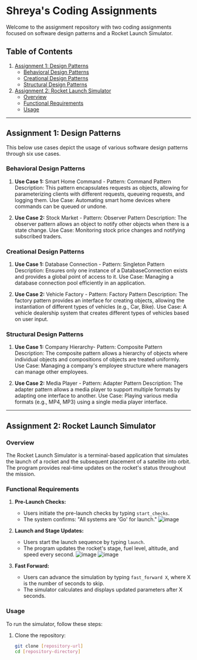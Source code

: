 # Shreya's Coding Assignments

Welcome to the assignment repository with two coding assignments focused on software design patterns and a Rocket Launch Simulator.

## Table of Contents
1. [Assignment 1: Design Patterns](#assignment-1-design-patterns)
    - [Behavioral Design Patterns](#behavioral-design-patterns)
    - [Creational Design Patterns](#creational-design-patterns)
    - [Structural Design Patterns](#structural-design-patterns)
2. [Assignment 2: Rocket Launch Simulator](#assignment-2-rocket-launch-simulator)
    - [Overview](#overview)
    - [Functional Requirements](#functional-requirements)
    - [Usage](#usage)


---

## Assignment 1: Design Patterns

This below use cases depict the usage of various software design patterns through six use cases.

### Behavioral Design Patterns
1. **Use Case 1:** Smart Home Command - Pattern: Command Pattern
Description: This pattern encapsulates requests as objects, allowing for parameterizing clients with different requests, queueing requests, and logging them.
Use Case: Automating smart home devices where commands can be queued or undone.


2. **Use Case 2:** Stock Market - Pattern: Observer Pattern
Description: The observer pattern allows an object to notify other objects when there is a state change.
Use Case: Monitoring stock price changes and notifying subscribed traders.

### Creational Design Patterns
1. **Use Case 1:** Database Connection - Pattern: Singleton Pattern
Description: Ensures only one instance of a DatabaseConnection exists and provides a global point of access to it.
Use Case: Managing a database connection pool efficiently in an application.


2. **Use Case 2:** Vehicle Factory - Pattern: Factory Pattern
Description: The factory pattern provides an interface for creating objects, allowing the instantiation of different types of vehicles (e.g., Car, Bike).
Use Case: A vehicle dealership system that creates different types of vehicles based on user input.

### Structural Design Patterns
1. **Use Case 1:** Company Hierarchy- Pattern: Composite Pattern
Description: The composite pattern allows a hierarchy of objects where individual objects and compositions of objects are treated uniformly.
Use Case: Managing a company's employee structure where managers can manage other employees.


2. **Use Case 2:** Media Player - Pattern: Adapter Pattern
Description: The adapter pattern allows a media player to support multiple formats by adapting one interface to another.
Use Case: Playing various media formats (e.g., MP4, MP3) using a single media player interface.

---

## Assignment 2: Rocket Launch Simulator

### Overview
The Rocket Launch Simulator is a terminal-based application that simulates the launch of a rocket and the subsequent placement of a satellite into orbit. The program provides real-time updates on the rocket's status throughout the mission.

### Functional Requirements
1. **Pre-Launch Checks:** 
   - Users initiate the pre-launch checks by typing `start_checks`.
   - The system confirms: "All systems are 'Go' for launch."
     ![image](https://github.com/user-attachments/assets/b84fa91e-3ab1-4609-921f-9876d0d3f7d0)

  
2. **Launch and Stage Updates:** 
   - Users start the launch sequence by typing `launch`.
   - The program updates the rocket's stage, fuel level, altitude, and speed every second.
     ![image](https://github.com/user-attachments/assets/24884a24-7618-46ff-8196-5d9d67f35ffe)
     ![image](https://github.com/user-attachments/assets/e9cc1564-381f-419c-83fa-6326c971b2e0)



3. **Fast Forward:** 
   - Users can advance the simulation by typing `fast_forward X`, where X is the number of seconds to skip.
   - The simulator calculates and displays updated parameters after X seconds.

### Usage
To run the simulator, follow these steps:
1. Clone the repository:
   ```bash
   git clone [repository-url]
   cd [repository-directory]
